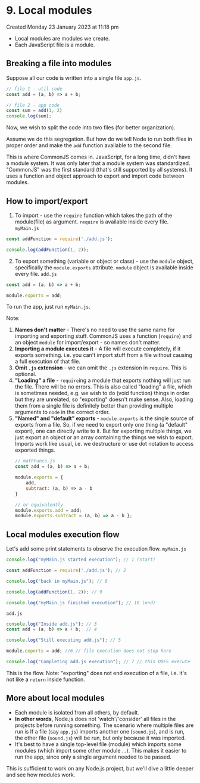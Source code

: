# 9. Local modules
Created Monday 23 January 2023 at 11:18 pm

- Local modules are modules we create. 
- Each JavaScript file is a module.

## Breaking a file into modules
Suppose all our code is written into a single file `app.js`.
```js
// file 1 - util code
const add = (a, b) => a + b;

// file 2 - app code
const sum = add(1, 2) 
console.log(sum); 
```
Now, we wish to split the code into two files (for better organization).

Assume we do this segregation. But how do we tell Node to run both files in proper order and make the `add` function available to the second file.

This is where CommonJS comes in. JavaScript, for a long time, didn't have a module system. It was only later that a module system was standardized. "CommonJS" was the first standard (that's still supported by all systems). It uses a function and object approach to export and import code between modules.


## How to import/export
1. To import  - use the `require` function which takes the path of the module(file) as argument. `require` is available inside every file.
`myMain.js`
```js
const addFunction = require('./add.js');

console.log(addFunction(1, 2));
```
2. To export something (variable or object or class) - use the `module` object, specifically the `module.exports` attribute. `module` object is available inside every file.
`add.js`
```js
const add = (a, b) => a + b;

module.exports = add;
```
To run the app, just run `myMain.js`.

Note:
1. **Names don't matter** - There's no need to use the same name for importing and exporting stuff. CommonJS uses a function (`require`) and an object `module` for import/export - so names don't matter.
2. **Importing a module executes it** - A file will execute completely, if it exports something. i.e. you can't import stuff from a file without causing a full execution of that file.
3. **Omit `.js` extension** - we can omit the `.js` extension in `require`. This is optional.
4. **"Loading" a file** - `require`ing a module that exports nothing will just run the file. There will be no errors. This is also called "loading" a file, which is sometimes needed, e.g. we wish to do (void function) things in order but they are unrelated, so "exporting" doesn't make sense. Also, loading them from a single file is definitely better than providing multiple arguments to `node` in the correct order.
5. **"Named" and "default" exports** - `module.exports` is the single source of exports from a file. So, if we need to export only one thing (a "default" export), one can directly write to it. But for exporting multiple things, we just export an object or an array containing the things we wish to export. Imports work like usual, i.e. we destructure or use dot notation to access exported things.
	```js
	// mathFuncs.js
	const add = (a, b) => a + b;
	
	module.exports = {
		add,
		subtract: (a, b) => a - b
	}
	
	// or equivalently
	module.exports.add = add;
	module.exports.subtract = (a, b) => a - b };
	```


## Local modules execution flow
Let's add some print statements to observe the execution flow.
`myMain.js`
```js
console.log("myMain.js started execution"); // 1 (start)

const addFunction = require('./add.js'); // 2

console.log("back in myMain.js"); // 8

console.log(addFunction(1, 2)); // 9

console.log("myMain.js finished execution"); // 10 (end)
```
`add.js`
```js
console.log("Inside add.js"); // 3
const add = (a, b) => a + b;  // 4

console.log("Still executing add.js"); // 5

module.exports = add; //6 // file execution does not stop here

console.log("Completing add.js execution"); // 7 // this DOES execute
```
This is the flow.
Note: "exporting" does not end execution of a file, i.e. it's not like a `return` inside function.


## More about local modules
- Each module is isolated from all others, by default. 
- **In other words**, Node.js does not 'watch'/'consider' all files in the projects before running something. The scenario where multiple files are run is If a file (say `app.js`) imports another one (`sound.js`),  and is run, the other file (`sound.js`) will be run, but only because it was imported.
- It's best to have a single top-level file (module) which imports some modules (which import some other module ...). This makes it easier to run the app, since only a single argument needed to be passed.

This is sufficient to work on any Node.js project, but we'll dive a little deeper and see how modules work.
